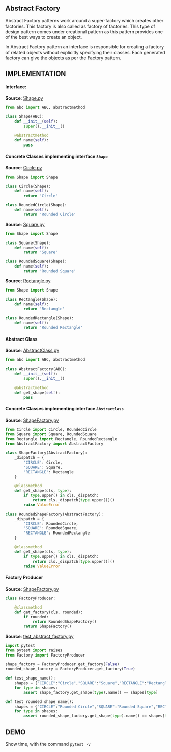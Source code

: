 ## Abstract Factory

Abstract Factory patterns  work around a super-factory  which creates
other factories. This factory is also called as factory of factories.
This type of design pattern  comes  under  creational pattern as this
pattern provides one of the best ways to create an object.

In Abstract Factory  pattern an interface is responsible for creating
a factory  of  related  objects  without  explicitly specifying their
classes.  Each  generated  factory  can  give  the objects as per the
Factory pattern.

## IMPLEMENTATION

#### Interface:

**Source**: [Shape.py](https://github.com/manwar/design-patterns-using-python/blob/master/03-abstract-factory/Shape.py)
```python
from abc import ABC, abstractmethod

class Shape(ABC):
    def __init__(self):
        super().__init__()

    @abstractmethod
    def name(self):
        pass
```

#### Concrete Classes implementing interface `Shape`

**Source**: [Circle.py](https://github.com/manwar/design-patterns-using-python/blob/master/03-abstract-factory/Circle.py)
```python
from Shape import Shape

class Circle(Shape):
    def name(self):
        return 'Circle'

class RoundedCircle(Shape):
    def name(self):
        return 'Rounded Circle'
```

**Source**: [Square.py](https://github.com/manwar/design-patterns-using-python/blob/master/03-abstract-factory/Square.py)
```python
from Shape import Shape

class Square(Shape):
    def name(self):
        return 'Square'

class RoundedSquare(Shape):
    def name(self):
        return 'Rounded Square'
```

**Source**: [Rectangle.py](https://github.com/manwar/design-patterns-using-python/blob/master/03-abstract-factory/Rectangle.py)
```python
from Shape import Shape

class Rectangle(Shape):
    def name(self):
        return 'Rectangle'

class RoundedRectangle(Shape):
    def name(self):
        return 'Rounded Rectangle'
```

#### Abstract Class

**Source**: [AbstractClass.py](https://github.com/manwar/design-patterns-using-python/blob/master/03-abstract-factory/AbstractClass.py)
```python
from abc import ABC, abstractmethod

class AbstractFactory(ABC):
    def __init__(self):
        super().__init__()

    @abstractmethod
    def get_shape(self):
        pass
```

#### Concrete Classes implementing interface `Abstractlass`

**Source**: [ShapeFactory.py](https://github.com/manwar/design-patterns-using-python/blob/master/03-abstract-factory/Factory.py)
```python
from Circle import Circle, RoundedCircle
from Square import Square, RoundedSquare
from Rectangle import Rectangle, RoundedRectangle
from AbstractFactory import AbstractFactory

class ShapeFactory(AbstractFactory):
    _dispatch = {
        'CIRCLE': Circle,
        'SQUARE': Square,
        'RECTANGLE': Rectangle
    }

    @classmethod
    def get_shape(cls, type):
        if type.upper() in cls._dispatch:
            return cls._dispatch[type.upper()]()
        raise ValueError

class RoundedShapeFactory(AbstractFactory):
    _dispatch = {
        'CIRCLE': RoundedCircle,
        'SQUARE': RoundedSquare,
        'RECTANGLE': RoundedRectangle
    }

    @classmethod
    def get_shape(cls, type):
        if type.upper() in cls._dispatch:
            return cls._dispatch[type.upper()]()
        raise ValueError
```

#### Factory Producer

**Source**: [ShapeFactory.py](https://github.com/manwar/design-patterns-using-python/blob/master/03-abstract-factory/Factory.py)
```python
class FactoryProducer:

    @classmethod
    def get_factory(cls, rounded):
        if rounded:
            return RoundedShapeFactory()
        return ShapeFactory()
```

**Source**: [test_abstract_factory.py](https://github.com/manwar/design-patterns-using-python/blob/master/03-abstract-factory/test_abstract_factory.py)
```python
import pytest
from pytest import raises
from Factory import FactoryProducer

shape_factory = FactoryProducer.get_factory(False)
rounded_shape_factory = FactoryProducer.get_factory(True)

def test_shape_name():
    shapes = {"CIRCLE":"Circle","SQUARE":"Square","RECTANGLE":"Rectangle"}
    for type in shapes:
        assert shape_factory.get_shape(type).name() == shapes[type]

def test_rounded_shape_name():
    shapes = {"CIRCLE":"Rounded Circle","SQUARE":"Rounded Square","RECTANGLE":"Rounded Rectangle"}
    for type in shapes:
        assert rounded_shape_factory.get_shape(type).name() == shapes[type]
```

## DEMO

Show time, with the command `pytest -v`

